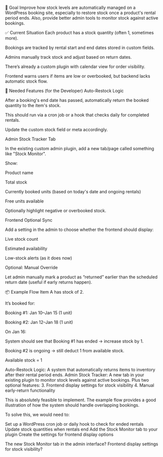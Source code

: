 🧩 Goal
Improve how stock levels are automatically managed on a WordPress booking site, especially to restore stock once a product's rental period ends. Also, provide better admin tools to monitor stock against active bookings.

✅ Current Situation
Each product has a stock quantity (often 1, sometimes more).

Bookings are tracked by rental start and end dates stored in custom fields.

Admins manually track stock and adjust based on return dates.

There’s already a custom plugin with calendar view for order visibility.

Frontend warns users if items are low or overbooked, but backend lacks automatic stock flow.

🔧 Needed Features (for the Developer)
Auto-Restock Logic

After a booking's end date has passed, automatically return the booked quantity to the item's stock.

This should run via a cron job or a hook that checks daily for completed rentals.

Update the custom stock field or meta accordingly.

Admin Stock Tracker Tab

In the existing custom admin plugin, add a new tab/page called something like "Stock Monitor".

Show:

Product name

Total stock

Currently booked units (based on today's date and ongoing rentals)

Free units available

Optionally highlight negative or overbooked stock.

Frontend Optional Sync

Add a setting in the admin to choose whether the frontend should display:

Live stock count

Estimated availability

Low-stock alerts (as it does now)

Optional: Manual Override

Let admin manually mark a product as “returned” earlier than the scheduled return date (useful if early returns happen).

📦 Example Flow
Item A has stock of 2.

It’s booked for:

Booking #1: Jan 10–Jan 15 (1 unit)

Booking #2: Jan 12–Jan 18 (1 unit)

On Jan 16:

System should see that Booking #1 has ended → increase stock by 1.

Booking #2 is ongoing → still deduct 1 from available stock.

Available stock = 1


Auto-Restock Logic: A system that automatically returns items to inventory after their rental period ends.
Admin Stock Tracker: A new tab in your existing plugin to monitor stock levels against active bookings.
Plus two optional features: 3. Frontend display settings for stock visibility 4. Manual early-return functionality

This is absolutely feasible to implement. The example flow provides a good illustration of how the system should handle overlapping bookings.

To solve this, we would need to:

Set up a WordPress cron job or daily hook to check for ended rentals
Update stock quantities when rentals end
Add the Stock Monitor tab to your plugin
Create the settings for frontend display options


The new Stock Monitor tab in the admin interface?
Frontend display settings for stock visibility?